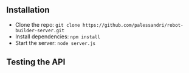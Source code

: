 ## Installation

- Clone the repo: `git clone https://github.com/palessandri/robot-builder-server.git`
- Install dependencies: `npm install`
- Start the server: `node server.js`

## Testing the API

